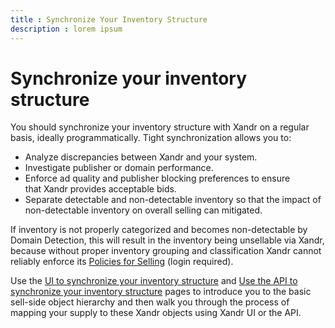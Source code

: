 ```yaml
---
title : Synchronize Your Inventory Structure
description : lorem ipsum
---
```


# Synchronize your inventory structure

You should synchronize your inventory structure with
Xandr on a regular basis, ideally
programmatically. Tight synchronization allows you to:

- Analyze discrepancies between Xandr and your
  system. 
- Investigate publisher or domain performance.
- Enforce ad quality and publisher blocking preferences to ensure
  that Xandr provides acceptable bids.
- Separate detectable and non-detectable inventory so that the impact of
  non-detectable inventory on overall selling can mitigated. 

If inventory is not properly categorized and becomes non-detectable by
Domain Detection, this will result in the inventory being unsellable via
Xandr, because without proper inventory grouping
and classification Xandr cannot reliably enforce
its [Policies for Selling](https://microsoftapc.sharepoint.com/teams/XandrServicePolicies/SitePages/Policies-for-Selling.aspx) (login required). 

Use the [UI to synchronize your inventory structure](use-the-ui-to-synchronize-your-inventory-structure.md) and [Use the API to synchronize your inventory structure](use-the-api-to-synchronize-your-inventory-structure.md) pages to introduce you to the basic sell-side object hierarchy and then walk you through the process of mapping your supply to these Xandr objects using Xandr UI or the API.
